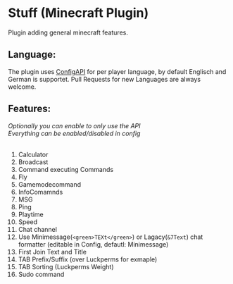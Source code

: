 # Stuff (Minecraft Plugin)

Plugin adding general minecraft features.

## Language:

The plugin uses [ConfigAPI](https://github.com/GamingLounge-me/ConfigAPI) for per player language, by default Englisch and German is supportet.
Pull Requests for new Languages are always welcome.

## Features:

_Optionally you can enable to only use the API_<br>
_Everything can be enabled/disabled in config_<br><br>
1.  Calculator
2.  Broadcast
3.  Command executing Commands
4.  Fly
5.  Gamemodecommand
6.  InfoComamnds
7.  MSG
8.  Ping
9.  Playtime
10. Speed
11. Chat channel
12. Use Minimessage(`<green>TEXt</green>`) or Lagacy(`&7Text`) chat formatter (editable in Config, defautl: Minimessage)
13. First Join Text and Title
14. TAB Prefix/Suffix (over Luckperms for exmaple)
15. TAB Sorting (Luckperms Weight)
16. Sudo command